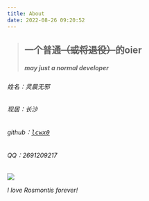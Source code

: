 ```yaml
---
title: About
date: 2022-08-26 09:20:52
---
```

[github]: https://github.com/lcwx0

[rosmontis]: http://pic.imgdb.cn/item/6309669816f2c2beb145f8f8.png
> ## 一个普通~~（或将退役）~~的oier
> ##### *may just a normal developer*

###### 姓名：灵晨无邪
###### 现居：长沙
###### github：[<kbd>lcwx0</kbd>][github]
###### QQ：2691209217
![](http://pic.imgdb.cn/item/6309669816f2c2beb145f8f8.png)

*I love Rosmontis forever!*
